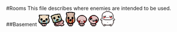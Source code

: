 #Rooms
This file describes where enemies are intended to be used.
##Basement
![](https://raw.githubusercontent.com/AgonyTeam/Agony/master/Basement%20Renovator%20patch/resources/Entities/10.0.1%20-%20lvl1%20Sackhead.png)
![](https://raw.githubusercontent.com/AgonyTeam/Agony/master/Basement%20Renovator%20patch/resources/Entities/24.0.1%20-%20Sackhead%20lvl2.png)
![](https://raw.githubusercontent.com/AgonyTeam/Agony/master/Basement%20Renovator%20patch/resources/Entities/247.0.1%20-%20lvl3%20Sackhead.png)
![](https://raw.githubusercontent.com/AgonyTeam/Agony/master/Basement%20Renovator%20patch/resources/Entities/10.13.13%20-%20Hugger.png)
![](https://raw.githubusercontent.com/AgonyTeam/Agony/master/Basement%20Renovator%20patch/resources/Entities/10.79.0%20-%20Glitchy%20Gaper.png)
![](https://raw.githubusercontent.com/AgonyTeam/Agony/master/Basement%20Renovator%20patch/resources/Entities/208.0.15%20-%20Eternal%20Fatty.png)
![]()
![]()
![]()
![]()
![]()
![]()
![]()
![]()
![]()
![]()
![]()
![]()
